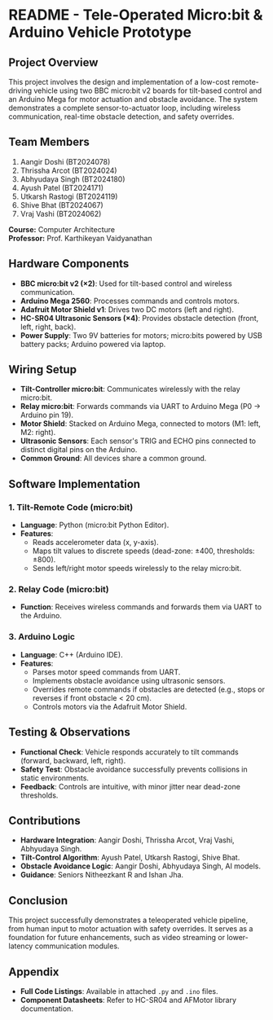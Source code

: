 # README - Tele-Operated Micro:bit & Arduino Vehicle Prototype

## Project Overview
This project involves the design and implementation of a low-cost remote-driving vehicle using two BBC micro:bit v2 boards for tilt-based control and an Arduino Mega for motor actuation and obstacle avoidance. The system demonstrates a complete sensor-to-actuator loop, including wireless communication, real-time obstacle detection, and safety overrides.

## Team Members
1. Aangir Doshi (BT2024078)  
2. Thrissha Arcot (BT2024024)  
3. Abhyudaya Singh (BT2024180)  
4. Ayush Patel (BT2024171)  
5. Utkarsh Rastogi (BT2024119)  
6. Shive Bhat (BT2024067)  
7. Vraj Vashi (BT2024062)  

**Course:** Computer Architecture  
**Professor:** Prof. Karthikeyan Vaidyanathan  

## Hardware Components
- **BBC micro:bit v2 (×2)**: Used for tilt-based control and wireless communication.
- **Arduino Mega 2560**: Processes commands and controls motors.
- **Adafruit Motor Shield v1**: Drives two DC motors (left and right).
- **HC-SR04 Ultrasonic Sensors (×4)**: Provides obstacle detection (front, left, right, back).
- **Power Supply**: Two 9V batteries for motors; micro:bits powered by USB battery packs; Arduino powered via laptop.

## Wiring Setup
- **Tilt-Controller micro:bit**: Communicates wirelessly with the relay micro:bit.
- **Relay micro:bit**: Forwards commands via UART to Arduino Mega (P0 → Arduino pin 19).
- **Motor Shield**: Stacked on Arduino Mega, connected to motors (M1: left, M2: right).
- **Ultrasonic Sensors**: Each sensor's TRIG and ECHO pins connected to distinct digital pins on the Arduino.
- **Common Ground**: All devices share a common ground.

## Software Implementation
### 1. Tilt-Remote Code (micro:bit)
- **Language**: Python (micro:bit Python Editor).
- **Features**:
  - Reads accelerometer data (x, y-axis).
  - Maps tilt values to discrete speeds (dead-zone: ±400, thresholds: ±800).
  - Sends left/right motor speeds wirelessly to the relay micro:bit.

### 2. Relay Code (micro:bit)
- **Function**: Receives wireless commands and forwards them via UART to the Arduino.

### 3. Arduino Logic
- **Language**: C++ (Arduino IDE).
- **Features**:
  - Parses motor speed commands from UART.
  - Implements obstacle avoidance using ultrasonic sensors.
  - Overrides remote commands if obstacles are detected (e.g., stops or reverses if front obstacle < 20 cm).
  - Controls motors via the Adafruit Motor Shield.

## Testing & Observations
- **Functional Check**: Vehicle responds accurately to tilt commands (forward, backward, left, right).
- **Safety Test**: Obstacle avoidance successfully prevents collisions in static environments.
- **Feedback**: Controls are intuitive, with minor jitter near dead-zone thresholds.

## Contributions
- **Hardware Integration**: Aangir Doshi, Thrissha Arcot, Vraj Vashi, Abhyudaya Singh.
- **Tilt-Control Algorithm**: Ayush Patel, Utkarsh Rastogi, Shive Bhat.
- **Obstacle Avoidance Logic**: Aangir Doshi, Abhyudaya Singh, AI models.
- **Guidance**: Seniors Nitheezkant R and Ishan Jha.

## Conclusion
This project successfully demonstrates a teleoperated vehicle pipeline, from human input to motor actuation with safety overrides. It serves as a foundation for future enhancements, such as video streaming or lower-latency communication modules.

## Appendix
- **Full Code Listings**: Available in attached `.py` and `.ino` files.
- **Component Datasheets**: Refer to HC-SR04 and AFMotor library documentation.
